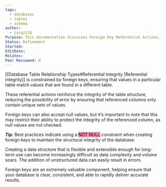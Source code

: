 ```yaml
---
tags:
  - databases
  - tables
  - schema
author:
  - jacgit18
Purpose: This documentation discusses Foreign Key Referential Actions.
Status: Refinement
Started: 
EditDate: 
Relates: 
Peer Reviewed: 0
---
```

[[Database Table Relationship Types#Referential Integrity |Referential integrity]]  is constrained by foreign keys, ensuring that values in a particular table match values that are found in a different table. 

These referential actions reinforce the integrity of the table structure, reducing the possibility of error by ensuring that referenced columns only contain unique sets of values. 

Foreign keys can also accept null values, but it’s important to note that this may restrict their ability to protect the integrity of the referenced column, as null values are not checked. 

***Tip***: Best practices indicate using a <mark style="background: #FF5582A6;">NOT NULL</mark> constraint when creating foreign keys to maintain the structural integrity of the database. 

Creating a data structure that is flexible and extensible enough for long-term use can become increasingly difficult as data complexity and volume soars. The addition of unstructured data can easily result in errors. 

Foreign keys are an extremely valuable component, helping ensure that your database is clear, consistent, and able to rapidly deliver accurate results. 

  